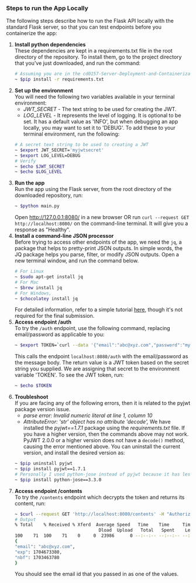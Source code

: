 ### Steps to run the App Locally
The following steps describe how to run the Flask API locally with the standard Flask server, so that you can test endpoints before you containerize the app:

1. **Install python dependencies** <br>
    These dependencies are kept in a requirements.txt file in the root directory of the repository. To install them, go to the project directory that you’ve just downloaded, and run the command:
    ```bash
    # Assuming you are in the cd0157-Server-Deployment-and-Containerization/ directory
    ~ $pip install -r requirements.txt
    ```
2. **Set up the environment** <br>
    You will need the following two variables available in your terminal environment:
    - *JWT_SECRET* - The text string to be used for creating the JWT.
    - *LOG_LEVEL* - It represents the level of logging. It is optional to be set. It has a default value as 'INFO', but when debugging an app locally, you may want to set it to 'DEBUG'.
    To add these to your terminal environment, run the following: 
    ```bash 
    # A secret text string to be used to creating a JWT 
    ~ $export JWT_SECRET='myjwtsecret' 
    ~ $export LOG_LEVEL=DEBUG 
    # Verify 
    ~ $echo $JWT_SECRET 
    ~ $echo $LOG_LEVEL
    ```
3. **Run the app** <br>
    Run the app using the Flask server, from the root directory of the downloaded repository, run:
    ```bash 
    ~ $python main.py
    ```
    Open http://127.0.0.1:8080/ in a new browser OR run `curl --request GET http://localhost:8080/` on the command-line terminal. It will give you a response as "Healthy".
4. **Install a command-line JSON processor** <br>
    Before trying to access other endpoints of the app, we need the `jq`, a package that helps to pretty-print JSON outputs. In simple words, the JQ package helps you parse, filter, or modify JSON outputs. Open a new terminal window, and run the command below.
    ```bash
    # For Linux
    ~ $sudo apt-get install jq  
    # For Mac
    ~ $brew install jq 
    # For Windows, 
    ~ $chocolatey install jq
    ```
    For detailed information, refer to a simple tutorial [here](https://stedolan.github.io/jq/tutorial/), though it's not required for the final submission.
5. **Access endpoint /auth** <br>
    To try the `/auth` endpoint, use the following command, replacing email/password as applicable to you:
    ```bash
    ~ $export TOKEN=`curl --data '{"email":"abc@xyz.com","password":"mypwd"}' --header "Content-Type: application/json" -X POST localhost:8080/auth  | jq -r '.token'`
    ```
    This calls the endpoint `localhost:8080/auth` with the email/password as the message body. The return value is a JWT token based on the secret string you supplied. We are assigning that secret to the environment variable 'TOKEN'. To see the JWT token, run:
    ```bash
    ~ $echo $TOKEN
    ```
6. **Troubleshoot** <br>
    If you are facing any of the following errors, then it is related to the pyjwt package version issue.
    - *parse error: Invalid numeric literal at line 1, column 10*
    - *AttributeError: 'str' object has no attribute 'decode',*
    We have installed the *pyjwt==1.7.1* package using the *requirements.txt* file. If you have a higher version, then the commands above may not work. PyJWT 2.0.0 or a higher version does not have a `decode()` method, causing the error mentioned above. You can uninstall the current version, and install the desired version as:
    ```bash
    ~ $pip uninstall pyjwt
    ~ $pip install pyjwt==1.7.1
    # Personally I used python-jose instead of pyjwt because it has less dependency errors
    ~ $pip install python-jose==3.3.0
    ```
7. **Access endpoint /contents** <br>
    To try the `/contents` endpoint which decrypts the token and returns its content, run:
    ```bash
    ~ $curl --request GET 'http://localhost:8080/contents' -H "Authorization: Bearer ${TOKEN}" | jq .
    # Output
    % Total    % Received % Xferd  Average Speed   Time    Time     Time  Current
                                    Dload  Upload   Total   Spent    Left  Speed
    100    71  100    71    0     0  23986      0 --:--:-- --:--:-- --:--:-- 35500
    {
    "email": "abc@xyz.com",
    "exp": 1704673380,
    "nbf": 1703463780
    }
    ```
    You should see the email id that you passed in as one of the values.

    